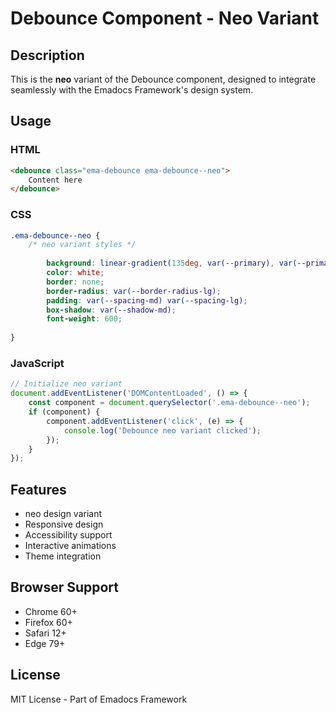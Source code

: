 # Debounce Component - Neo Variant

## Description
This is the **neo** variant of the Debounce component, designed to integrate seamlessly with the Emadocs Framework's design system.

## Usage

### HTML
```html
<debounce class="ema-debounce ema-debounce--neo">
    Content here
</debounce>
```

### CSS
```css
.ema-debounce--neo {
    /* neo variant styles */
    
        background: linear-gradient(135deg, var(--primary), var(--primary-dark));
        color: white;
        border: none;
        border-radius: var(--border-radius-lg);
        padding: var(--spacing-md) var(--spacing-lg);
        box-shadow: var(--shadow-md);
        font-weight: 600;
    
}
```

### JavaScript
```javascript
// Initialize neo variant
document.addEventListener('DOMContentLoaded', () => {
    const component = document.querySelector('.ema-debounce--neo');
    if (component) {
        component.addEventListener('click', (e) => {
            console.log('Debounce neo variant clicked');
        });
    }
});
```

## Features
- neo design variant
- Responsive design
- Accessibility support
- Interactive animations
- Theme integration

## Browser Support
- Chrome 60+
- Firefox 60+
- Safari 12+
- Edge 79+

## License
MIT License - Part of Emadocs Framework
